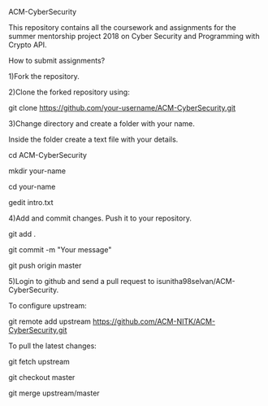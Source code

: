 ACM-CyberSecurity

This repository contains all the coursework and assignments for the summer mentorship project 2018 on Cyber Security and Programming with Crypto API.

How to submit assignments?

1)Fork the repository.

2)Clone the forked repository using:

  git clone https://github.com/your-username/ACM-CyberSecurity.git
  
3)Change directory and create a folder with your name.

  Inside the folder create a text file with your details.
  
  cd ACM-CyberSecurity
  
  mkdir your-name
  
  cd your-name
  
  gedit intro.txt
  
4)Add and commit changes. Push it to your repository.

 git add .

 git commit -m "Your message"

 git push origin master
 
5)Login to github and send a pull request to isunitha98selvan/ACM-CyberSecurity.

To configure upstream:

git remote add upstream https://github.com/ACM-NITK/ACM-CyberSecurity.git

To pull the latest changes:

git fetch upstream

git checkout master

git merge upstream/master

